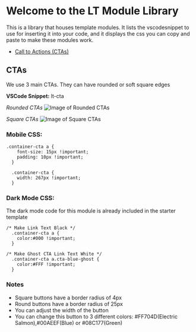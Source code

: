 
# Welcome to the LT Module Library

This is a library that houses template modules. It lists the vscodesnippet to use for inserting it into your code, and it displays the css you can copy and paste to make these modules work.

- [Call to Actions (CTAs)](#ctas)


## CTAs
We use 3 main CTAs. They can have rounded or soft square edges

**VSCode Snippet:** lt-cta

_Rounded CTAs_
![Image of Rounded CTAs](https://s3.amazonaws.com/marketing.lendingtree.com/email/module-library/lt-cta-round.png)

_Square CTAs_
![Image of Square CTAs](https://s3.amazonaws.com/marketing.lendingtree.com/email/module-library/lt-cta-square.png)




### Mobile CSS:
```
.container-cta a {
    font-size: 15px !important;
    padding: 10px !important;
  }

  .container-cta {
    width: 267px !important;
  }

```

### Dark Mode CSS:
The dark mode code for this module is already included in the starter template
```
/* Make Link Text Black */
  .container-cta a {
    color:#000 !important;
  }

/* Make Ghost CTA Link Text White */
  .container-cta a.cta-blue-ghost {
    color:#FFF !important;
  }
```

### Notes
- Square buttons have a border radius of 4px
- Round buttons have a border radius of 25px
- You can adjust the width of the button
- You can change this button to 3 different colors: #FF704D(Electric Salmon),#00AEEF(Blue) or #08C177(Green)
